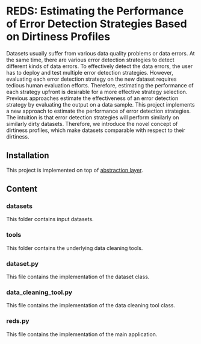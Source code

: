 # REDS: Estimating the Performance of Error Detection Strategies Based on Dirtiness Profiles
Datasets usually suffer from various data quality problems or data errors. At the same time, there are various error detection strategies to detect different kinds of data errors. To effectively detect the data errors, the user has to deploy and test multiple error detection strategies. However, evaluating each error detection strategy on the new dataset requires tedious human evaluation efforts. Therefore, estimating the performance of each strategy upfront is desirable for a more effective strategy selection. Previous approaches estimate the effectiveness of an error detection strategy by evaluating the output on a data sample. This project implements a new approach to estimate the performance of error detection strategies. The intuition is that error detection strategies will perform similarly on similarly dirty datasets. Therefore, we introduce the novel concept of dirtiness profiles, which make datasets comparable with respect to their dirtiness. 


## Installation
This project is implemented on top of [abstraction layer](https://github.com/BigDaMa/abstraction-layer).


## Content
### datasets
This folder contains input datasets.

### tools
This folder contains the underlying data cleaning tools.

### dataset.py
This file contains the implementation of the dataset class.

### data_cleaning_tool.py
This file contains the implementation of the data cleaning tool class.

### reds.py
This file contains the implementation of the main application.